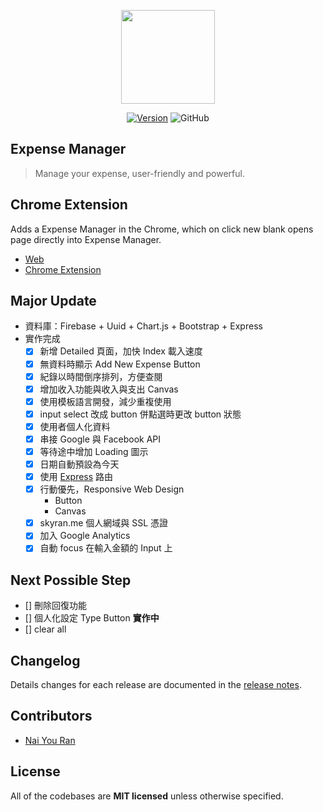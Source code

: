 <p align="center"><a href="#" target="_blank"><img width="150" src="https://github.com/skyran1278/expense-manager/blob/master/icons/playstore/icon.png?raw=true"></a></p>
<p align="center">
  <a href="#"><img src="https://img.shields.io/github/release/skyran1278/expense-manager" alt="Version"></a>
  <img alt="GitHub" src="https://img.shields.io/github/license/skyran1278/expense-manager">
</p>

## Expense Manager

> Manage your expense, user-friendly and powerful.

## Chrome Extension

Adds a Expense Manager in the Chrome, which on click new blank opens page directly into Expense Manager.

- [Web](https://u-ran.com)
- [Chrome Extension](https://goo.gl/YPmDnM)

## Major Update

- 資料庫：Firebase + Uuid + Chart.js + Bootstrap + Express
- 實作完成
  - [x] 新增 Detailed 頁面，加快 Index 載入速度
  - [x] 無資料時顯示 Add New Expense Button
  - [x] 紀錄以時間倒序排列，方便查閱
  - [x] 增加收入功能與收入與支出 Canvas
  - [x] 使用模板語言開發，減少重複使用
  - [x] input select 改成 button 併點選時更改 button 狀態
  - [x] 使用者個人化資料
  - [x] 串接 Google 與 Facebook API
  - [x] 等待途中增加 Loading 圖示
  - [x] 日期自動預設為今天
  - [x] 使用 [Express](http://expressjs.com/zh-tw/) 路由
  - [x] 行動優先，Responsive Web Design
    - Button
    - Canvas
  - [x] skyran.me 個人網域與 SSL 憑證
  - [x] 加入 Google Analytics
  - [x] 自動 focus 在輸入金額的 Input 上

## Next Possible Step

- [] 刪除回復功能
- [] 個人化設定 Type Button **實作中**
- [] clear all

## Changelog

Details changes for each release are documented in the [release notes](https://github.com/skyran1278/20170324_ExpenseManager/releases).

## Contributors

- [Nai You Ran](https://github.com/skyran1278)

## License

All of the codebases are **MIT licensed** unless otherwise specified.
